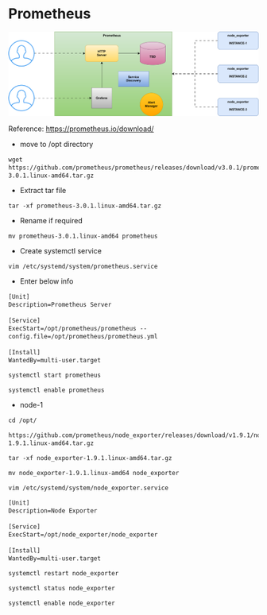 # Prometheus

![alt text](prometheus.svg)

Reference: https://prometheus.io/download/

* move to /opt directory
```
wget https://github.com/prometheus/prometheus/releases/download/v3.0.1/prometheus-3.0.1.linux-amd64.tar.gz
```

* Extract tar file
```
tar -xf prometheus-3.0.1.linux-amd64.tar.gz
```

* Rename if required

```
mv prometheus-3.0.1.linux-amd64 prometheus
```

* Create systemctl service
```
vim /etc/systemd/system/prometheus.service
```

* Enter below info
```
[Unit]
Description=Prometheus Server

[Service]
ExecStart=/opt/prometheus/prometheus --config.file=/opt/prometheus/prometheus.yml

[Install]
WantedBy=multi-user.target
```

```
systemctl start prometheus
```
```
systemctl enable prometheus
```

* node-1

```
cd /opt/
```

```
https://github.com/prometheus/node_exporter/releases/download/v1.9.1/node_exporter-1.9.1.linux-amd64.tar.gz
```

```
tar -xf node_exporter-1.9.1.linux-amd64.tar.gz
```

```
mv node_exporter-1.9.1.linux-amd64 node_exporter
```

```
vim /etc/systemd/system/node_exporter.service
```
```
[Unit]
Description=Node Exporter

[Service]
ExecStart=/opt/node_exporter/node_exporter

[Install]
WantedBy=multi-user.target
```

```
systemctl restart node_exporter
```

```
systemctl status node_exporter
```

```
systemctl enable node_exporter
```